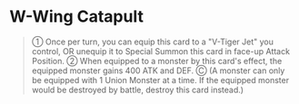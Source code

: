 # W-Wing Catapult

> ① Once per turn, you can equip this card to a "V-Tiger Jet" you control, OR unequip it to Special Summon this card in face-up Attack Position. ② When equipped to a monster by this card's effect, the equipped monster gains 400 ATK and DEF. Ⓒ (A monster can only be equipped with 1 Union Monster at a time. If the equipped monster would be destroyed by battle, destroy this card instead.)
  
